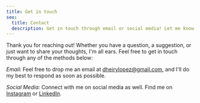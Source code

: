 ```yaml
---
title: Get in touch
seo:
  title: Contact
  description: Get in touch through email or social media! Let me know how I can help.
---
```


Thank you for reaching out! Whether you have a question, a suggestion, or just want to share your thoughts, I'm all ears. Feel free to get in touch through any of the methods below:

_Email:_
Feel free to drop me an email at [dheirylopez@gmail.com](mailto:dheirylopez@gmail.com), and I'll do my best to respond as soon as possible.

_Social Media:_
Connect with me on social media as well. Find me on [Instagram](https://www.instagram.com/createsoftlopez?igsh=Ym80cGhueDc0dmRl) or [LinkedIn](https://www.linkedin.com/in/dheiry-lopez-22665aa0/).
